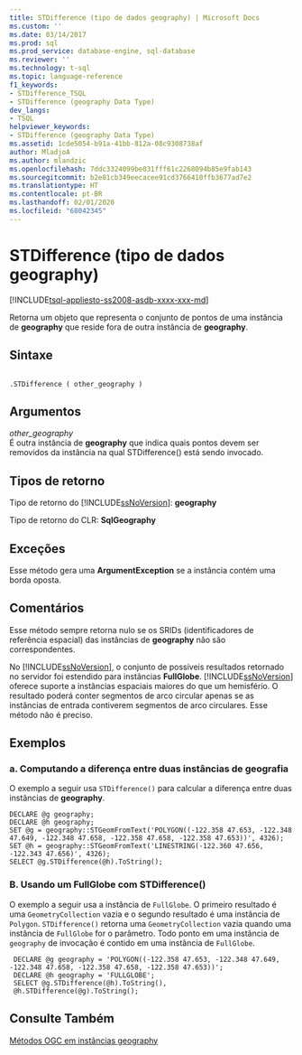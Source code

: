 ```yaml
---
title: STDifference (tipo de dados geography) | Microsoft Docs
ms.custom: ''
ms.date: 03/14/2017
ms.prod: sql
ms.prod_service: database-engine, sql-database
ms.reviewer: ''
ms.technology: t-sql
ms.topic: language-reference
f1_keywords:
- STDifference_TSQL
- STDifference (geography Data Type)
dev_langs:
- TSQL
helpviewer_keywords:
- STDifference (geography Data Type)
ms.assetid: 1cde5054-b91a-41bb-812a-08c9308738af
author: MladjoA
ms.author: mlandzic
ms.openlocfilehash: 7ddc3324099be031fff61c2268094b85e9fab143
ms.sourcegitcommit: b2e81cb349eecacee91cd3766410ffb3677ad7e2
ms.translationtype: HT
ms.contentlocale: pt-BR
ms.lasthandoff: 02/01/2020
ms.locfileid: "68042345"
---
```

# <a name="stdifference-geography-data-type"></a>STDifference (tipo de dados geography)
[!INCLUDE[tsql-appliesto-ss2008-asdb-xxxx-xxx-md](../../includes/tsql-appliesto-ss2008-asdb-xxxx-xxx-md.md)]

  Retorna um objeto que representa o conjunto de pontos de uma instância de **geography** que reside fora de outra instância de **geography**.  
  
## <a name="syntax"></a>Sintaxe  
  
```  
  
.STDifference ( other_geography )  
```  
  
## <a name="arguments"></a>Argumentos  
 *other_geography*  
 É outra instância de **geography** que indica quais pontos devem ser removidos da instância na qual STDifference() está sendo invocado.  
  
## <a name="return-types"></a>Tipos de retorno  
 Tipo de retorno do [!INCLUDE[ssNoVersion](../../includes/ssnoversion-md.md)]: **geography**  
  
 Tipo de retorno do CLR: **SqlGeography**  
  
## <a name="exceptions"></a>Exceções  
 Esse método gera uma **ArgumentException** se a instância contém uma borda oposta.  
  
## <a name="remarks"></a>Comentários  
 Esse método sempre retorna nulo se os SRIDs (identificadores de referência espacial) das instâncias de **geography** não são correspondentes.  
  
 No [!INCLUDE[ssNoVersion](../../includes/ssnoversion-md.md)], o conjunto de possíveis resultados retornado no servidor foi estendido para instâncias **FullGlobe**. [!INCLUDE[ssNoVersion](../../includes/ssnoversion-md.md)] oferece suporte a instâncias espaciais maiores do que um hemisfério. O resultado poderá conter segmentos de arco circular apenas se as instâncias de entrada contiverem segmentos de arco circulares. Esse método não é preciso.  
  
## <a name="examples"></a>Exemplos  
  
### <a name="a-computing-the-difference-between-two-geography-instances"></a>a. Computando a diferença entre duas instâncias de geografia  
 O exemplo a seguir usa `STDifference()` para calcular a diferença entre duas instâncias de **geography**.  
  
```  
DECLARE @g geography;  
DECLARE @h geography;  
SET @g = geography::STGeomFromText('POLYGON((-122.358 47.653, -122.348 47.649, -122.348 47.658, -122.358 47.658, -122.358 47.653))', 4326);  
SET @h = geography::STGeomFromText('LINESTRING(-122.360 47.656, -122.343 47.656)', 4326);  
SELECT @g.STDifference(@h).ToString();  
```  
  
### <a name="b-using-a-fullglobe-with-stdifference"></a>B. Usando um FullGlobe com STDifference()  
 O exemplo a seguir usa a instância de `FullGlobe`. O primeiro resultado é uma `GeometryCollection` vazia e o segundo resultado é uma instância de `Polygon`. `STDifference()` retorna uma `GeometryCollection` vazia quando uma instância de `FullGlobe` for o parâmetro. Todo ponto em uma instância de `geography` de invocação é contido em uma instância de `FullGlobe`.  
  
```
 DECLARE @g geography = 'POLYGON((-122.358 47.653, -122.348 47.649, -122.348 47.658, -122.358 47.658, -122.358 47.653))';  
 DECLARE @h geography = 'FULLGLOBE';  
 SELECT @g.STDifference(@h).ToString(),  
 @h.STDifference(@g).ToString();
 ```  
  
## <a name="see-also"></a>Consulte Também  
 [Métodos OGC em instâncias geography](../../t-sql/spatial-geography/ogc-methods-on-geography-instances.md)  
  
  
